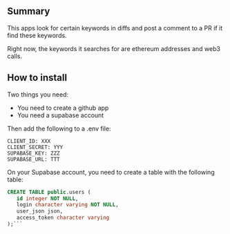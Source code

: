 ## Summary

This apps look for certain keywords in diffs and post a comment to a PR if it find these keywords.

Right now, the keywords it searches for are ethereum addresses and web3 calls.

## How to install
Two things you need:
- You need to create a github app
- You need a supabase account 

Then add the following to a .env file:

```
CLIENT_ID: XXX
CLIENT_SECRET: YYY
SUPABASE_KEY: ZZZ
SUPABASE_URL: TTT
 ```
 
 
 On your Supabase account, you need to create a table with the following table:
 
 
 ```sql
 CREATE TABLE public.users (
    id integer NOT NULL,
    login character varying NOT NULL,
    user_json json,
    access_token character varying
);```
